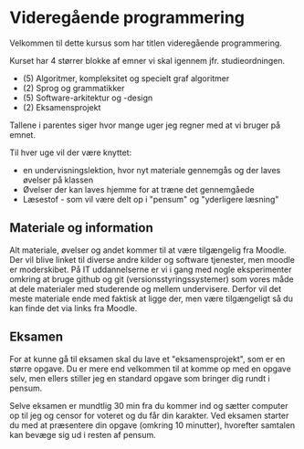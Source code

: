 # Videregående programmering
Velkommen til dette kursus som har titlen videregående programmering. 

Kurset har 4 størrer blokke af emner vi skal igennem jfr. studieordningen.

- (5) Algoritmer, kompleksitet og specielt graf algoritmer
- (2) Sprog og grammatikker
- (5) Software-arkitektur og -design
- (2) Eksamensprojekt

Tallene i parentes siger hvor mange uger jeg regner med at vi bruger på emnet.

Til hver uge vil der være knyttet:
 
- en undervisningslektion, hvor nyt materiale gennemgås og der laves øvelser på klassen
- Øvelser der kan laves hjemme for at træne det gennemgåede
- Læsestof - som vil være delt op i "pensum" og "yderligere læsning"

## Materiale og information
Alt materiale, øvelser og andet kommer til at være tilgængelig fra Moodle. Der vil blive linket til diverse andre kilder og software tjenester, men moodle er moderskibet. 
På IT uddannelserne er vi i gang med nogle eksperimenter omkring at bruge github og git (versionsstyringssystemer) som vores måde at dele materialer med studerende og mellem undervisere. Derfor vil det meste materiale ende med faktisk at ligge der, men være tilgængeligt så du kan  finde det via links fra Moodle.
 
## Eksamen
For at kunne gå til eksamen skal du lave et "eksamensprojekt", som er en større opgave. Du er mere end velkommen til at komme op med en opgave selv, men ellers stiller jeg en standard opgave som bringer dig rundt i pensum.

Selve eksamen er mundtlig 30 min fra du kommer ind og sætter computer op til jeg og censor for voteret og du får din karakter. Ved eksamen starter du med at præsentere din opgave (omkring 10 minutter), hvorefter samtalen kan bevæge sig ud i resten af pensum.


